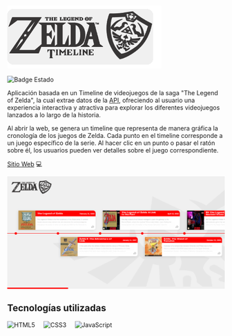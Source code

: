 
![Logo Aplicacion](./assets/readme/titulo.png)


![Badge Estado](https://img.shields.io/badge/ESTADO-Completado-green)


Aplicación basada en un Timeline de videojuegos de la saga "The Legend of Zelda", la cual extrae datos de la [API](https://zelda.fanapis.com/api/games), ofreciendo al usuario una experiencia interactiva y atractiva para explorar los diferentes videojuegos lanzados a lo largo de la historia.

Al abrir la web, se genera un timeline que representa de manera gráfica la cronología de los juegos de Zelda. Cada punto en el timeline corresponde a un juego específico de la serie. Al hacer clic en un punto o pasar el ratón sobre él, los usuarios pueden ver detalles sobre el juego correspondiente.


[Sitio Web](https://zeldatimeline.vercel.app) 💻


![Aplicacion de escritorio](./assets/readme/deskopt_app.png)


## Tecnologías utilizadas

![HTML5](https://img.shields.io/badge/html5-%23E34F26.svg?style=for-the-badge&logo=html5&logoColor=white) &nbsp;&nbsp;&nbsp;
![CSS3](https://img.shields.io/badge/css3-%231572B6.svg?style=for-the-badge&logo=css3&logoColor=white) &nbsp;&nbsp;&nbsp;
![JavaScript](https://img.shields.io/badge/javascript-%23323330.svg?style=for-the-badge&logo=javascript&logoColor=%23F7DF1E)
